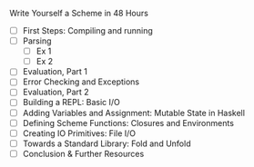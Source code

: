Write Yourself a Scheme in 48 Hours

- [ ] First Steps: Compiling and running
- [ ] Parsing
  - [ ] Ex 1
  - [ ] Ex 2
- [ ] Evaluation, Part 1
- [ ] Error Checking and Exceptions
- [ ] Evaluation, Part 2
- [ ] Building a REPL: Basic I/O
- [ ] Adding Variables and Assignment: Mutable State in Haskell
- [ ] Defining Scheme Functions: Closures and Environments
- [ ] Creating IO Primitives: File I/O
- [ ] Towards a Standard Library: Fold and Unfold
- [ ] Conclusion & Further Resources
